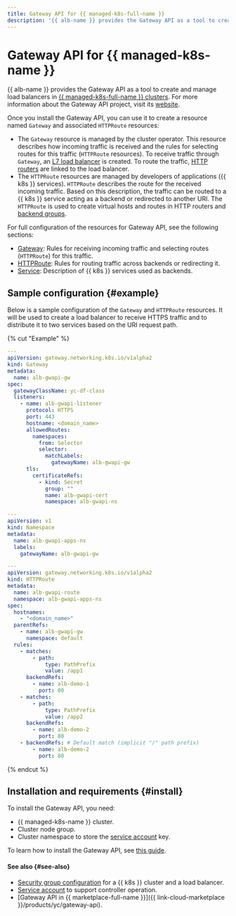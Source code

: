 ```yaml
---
title: Gateway API for {{ managed-k8s-full-name }}
description: '{{ alb-name }} provides the Gateway API as a tool to create and manage load balancers in {{ managed-k8s-full-name }} clusters.'
---
```


# Gateway API for {{ managed-k8s-name }}


{{ alb-name }} provides the Gateway API as a tool to create and manage load balancers in [{{ managed-k8s-full-name }} clusters](../../../managed-kubernetes/concepts/index.md#kubernetes-cluster). For more information about the Gateway API project, visit its [website](https://gateway-api.sigs.k8s.io/).

Once you install the Gateway API, you can use it to create a resource named `Gateway` and associated `HTTPRoute` resources:
* The `Gateway` resource is managed by the cluster operator. This resource describes how incoming traffic is received and the rules for selecting routes for this traffic (`HTTPRoute` resources). To receive traffic through `Gateway`, an [L7 load balancer](../../concepts/application-load-balancer.md) is created. To route the traffic, [HTTP routers](../../concepts/http-router.md) are linked to the load balancer.
* The `HTTPRoute` resources are managed by developers of applications ({{ k8s }} services). `HTTPRoute` describes the route for the received incoming traffic. Based on this description, the traffic can be routed to a {{ k8s }} service acting as a backend or redirected to another URI. The `HTTPRoute` is used to create virtual hosts and routes in HTTP routers and [backend groups](../../concepts/backend-group.md).

For full configuration of the resources for Gateway API, see the following sections:

* [Gateway](../../k8s-ref/gateway.md): Rules for receiving incoming traffic and selecting routes (`HTTPRoute`) for this traffic.
* [HTTPRoute](../../k8s-ref/http-route.md): Rules for routing traffic across backends or redirecting it.
* [Service](../../k8s-ref/service-for-gateway.md): Description of {{ k8s }} services used as backends.

## Sample configuration {#example}

Below is a sample configuration of the `Gateway` and `HTTPRoute` resources. It will be used to create a load balancer to receive HTTPS traffic and to distribute it to two services based on the URI request path.

{% cut "Example" %}

```yaml
---
apiVersion: gateway.networking.k8s.io/v1alpha2
kind: Gateway
metadata:
  name: alb-gwapi-gw
spec:
  gatewayClassName: yc-df-class
  listeners:
    - name: alb-gwapi-listener
      protocol: HTTPS
      port: 443
      hostname: <domain_name>
      allowedRoutes:
        namespaces:
          from: Selector
          selector:
            matchLabels:
              gatewayName: alb-gwapi-gw
      tls:
        certificateRefs:
          - kind: Secret
            group: ""
            name: alb-gwapi-cert
            namespace: alb-gwapi-ns
```

```yaml
---
apiVersion: v1
kind: Namespace
metadata:
  name: alb-gwapi-apps-ns
  labels:
    gatewayName: alb-gwapi-gw

---
apiVersion: gateway.networking.k8s.io/v1alpha2
kind: HTTPRoute
metadata:
  name: alb-gwapi-route
  namespace: alb-gwapi-apps-ns
spec:
  hostnames:
    - "<domain_name>"
  parentRefs:
    - name: alb-gwapi-gw
      namespace: default
  rules:
    - matches:
        - path:
            type: PathPrefix
            value: /app1
      backendRefs:
        - name: alb-demo-1
          port: 80
    - matches:
        - path:
            type: PathPrefix
            value: /app2
      backendRefs:
        - name: alb-demo-2
          port: 80
    - backendRefs: # Default match (implicit "/" path prefix)
        - name: alb-demo-2
          port: 80
```

{% endcut %}

## Installation and requirements {#install}

To install the Gateway API, you need:

* {{ managed-k8s-name }} cluster.
* Cluster node group.
* Cluster namespace to store the [service account](../k8s-ingress-controller/service-account.md) key.

To learn how to install the Gateway API, see [this guide](../../operations/k8s-gateway-api-install.md).

#### See also {#see-also}

* [Security group configuration](../k8s-ingress-controller/security-groups.md) for a {{ k8s }} cluster and a load balancer.
* [Service account](../k8s-ingress-controller/service-account.md) to support controller operation.
* [Gateway API in {{ marketplace-full-name }}]({{ link-cloud-marketplace }}/products/yc/gateway-api).
